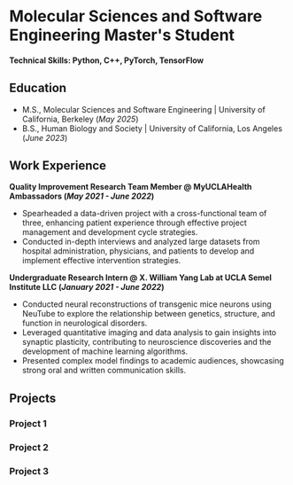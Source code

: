 # Molecular Sciences and Software Engineering Master's Student 

#### Technical Skills: Python, C++, PyTorch, TensorFlow

## Education					       		
- M.S., Molecular Sciences and Software Engineering | University of California, Berkeley (_May 2025_)	 			        		
- B.S., Human Biology and Society | University of California, Los Angeles (_June 2023_)
  
## Work Experience
**Quality Improvement Research Team Member @ MyUCLAHealth Ambassadors (_May 2021 - June 2022_)**
- Spearheaded a data-driven project with a cross-functional team of three, enhancing patient experience through effective project management and development cycle strategies.
- Conducted in-depth interviews and analyzed large datasets from hospital administration, physicians, and patients to develop and implement effective intervention strategies.

**Undergraduate Research Intern @ X. William Yang Lab at UCLA Semel Institute LLC (_January 2021 - June 2022_)**
- Conducted neural reconstructions of transgenic mice neurons using NeuTube to explore the relationship between genetics, structure, and function in neurological disorders.
- Leveraged quantitative imaging and data analysis to gain insights into synaptic plasticity, contributing to neuroscience discoveries and the development of machine learning algorithms.
- Presented complex model findings to academic audiences, showcasing strong oral and written communication skills.

## Projects
### Project 1

### Project 2

### Project 3
